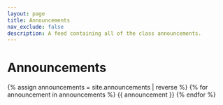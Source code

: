 ```yaml
---
layout: page
title: Announcements
nav_exclude: false
description: A feed containing all of the class announcements.
---
```


# Announcements
{% assign announcements = site.announcements | reverse %}
{% for announcement in announcements %}
{{ announcement }}
{% endfor %}